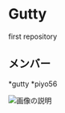 # Gutty
first repository

## メンバー
*gutty
*piyo56


![画像の説明](https://github.com/GATIT/Gutty/wiki/images/Gutty-logo.png)



